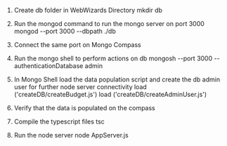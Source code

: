 1. Create db folder in WebWizards Directory
    mkdir db
 
2. Run the mongod command to run the mongo server on port 3000
    mongod --port 3000 --dbpath ./db
 
3. Connect the same port on Mongo Compass
 
4. Run the mongo shell to perform actions on db
    mongosh --port 3000 --authenticationDatabase admin
 
5. In Mongo Shell load the data population script and create the db admin user for further node server connectivity
    load ('createDB/createBudget.js')
    load ('createDB/createAdminUser.js')
 
6. Verify that the data is populated on the compass
 
7. Compile the typescript files
    tsc
 
8. Run the node server
    node AppServer.js
